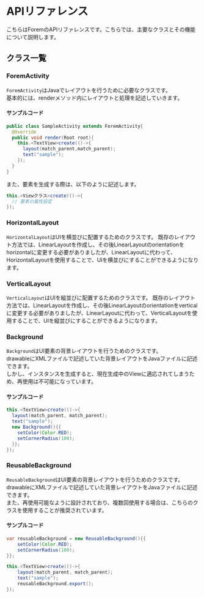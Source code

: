 # APIリファレンス

こちらはForemのAPIリファレンスです。こちらでは、主要なクラスとその機能について説明します。

## クラス一覧

<h3 id="ForemActivity">ForemActivity</h3>

`ForemActivity`はJavaでレイアウトを行うために必要なクラスです。  
基本的には、renderメソッド内にレイアウトと処理を記述していきます。  
#### サンプルコード
```java
public class SampleActivity extends ForemActivity{
  @Override
  public void render(Root root){
    this.<TextView>create(()->{
      layout(match_parent,match_parent);
      text("sample");
    });
  }
}
```
また、要素を生成する際は、以下のように記述します。  
```java
this.<Viewクラス>create(()->{
  // 要素の属性設定
});
```

<h3 id="HorizontalLayout">HorizontalLayout</h3>

`HorizontalLayout`はUIを横並びに配置するためのクラスです。
既存のレイアウト方法では、LinearLayoutを作成し、その後LinearLayoutのorientationをhorizontalに変更する必要がありましたが、LinearLayoutに代わって、HorizontalLayoutを使用することで、UIを横並びにすることができるようになります。

<h3 id="VerticalLayout">VerticalLayout</h3>

`VerticalLayout`はUIを縦並びに配置するためのクラスです。
既存のレイアウト方法では、LinearLayoutを作成し、その後LinearLayoutのorientationをverticalに変更する必要がありましたが、LinearLayoutに代わって、VerticalLayoutを使用することで、UIを縦並びにすることができるようになります。

<h3 id="Background">Background</h3>

`Background`はUI要素の背景レイアウトを行うためのクラスです。  
drawableにXMLファイルで記述していた背景レイアウトをJavaファイルに記述できます。  
しかし、インスタンスを生成すると、現在生成中のViewに適応されてしまうため、再使用は不可能になっています。
#### サンプルコード
```java
this.<TextView>create(()->{
  layout(match_parent, match_parent);
  text("sample");
  new Background(){{
    setColor(Color.RED);
    setCornerRadius(100);
  }};
});
```

<h3 id="ReusableBackground">ReusableBackground</h3>

`ReusableBackground`はUI要素の背景レイアウトを行うためのクラスです。  
drawableにXMLファイルで記述していた背景レイアウトをJavaファイルに記述できます。  
また、再使用可能なように設計されており、複数回使用する場合は、こちらのクラスを使用することが推奨されています。
#### サンプルコード
```java
var reusableBackground = new ReusableBackground(){{
    setColor(Color.RED);
    setCornerRadius(100);
}};

this.<TextView>create(()->{
    layout(match_parent, match_parent);
    text("sample");
    reusableBackground.export();
});
